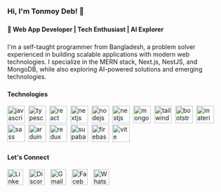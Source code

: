 <h3 align="left">Hi, I'm Tonmoy Deb! 👋</h3>

###

<h4 align="left">🚀 Web App Developer | Tech Enthusiast | AI Explorer</h4>

###

<p align="left">I'm a self-taught programmer from Bangladesh, a problem solver experienced in building scalable applications with modern web technologies. I specialize in the MERN stack, Next.js, NestJS, and MongoDB, while also exploring AI-powered solutions and emerging technologies.</p>

###

<h4 align="left">Technologies</h4>
<div align="left">
  <img src="https://skillicons.dev/icons?i=js" height="40" alt="javascript logo"  />
  <img width="0" />
  <img src="https://skillicons.dev/icons?i=ts" height="40" alt="typescript logo"  />
  <img width="0" />
  <img src="https://skillicons.dev/icons?i=react" height="40" alt="react logo"  />
  <img width="0" />
  <img src="https://skillicons.dev/icons?i=nextjs" height="40" alt="nextjs logo"  />
  <img width="0" />
  <img src="https://skillicons.dev/icons?i=nodejs" height="40" alt="nodejs logo"  />
  <img width="0" />
  <img src="https://skillicons.dev/icons?i=nestjs" height="40" alt="nestjs logo"  />
  <img width="0" />
  <img src="https://skillicons.dev/icons?i=mongodb" height="40" alt="mongodb logo"  />
  <img width="0" />
  <img src="https://skillicons.dev/icons?i=tailwind" height="40" alt="tailwindcss logo"  />
  <img width="0" />
  <img src="https://skillicons.dev/icons?i=bootstrap" height="40" alt="bootstrap logo"  />
  <img width="0" />
  <img src="https://skillicons.dev/icons?i=materialui" height="40" alt="materialui logo"  />
  <img width="0" />
  <img src="https://skillicons.dev/icons?i=sass" height="40" alt="sass logo"  />
  <img width="0" />
  <img src="https://skillicons.dev/icons?i=arduino" height="40" alt="arduino logo"  />
  <img width="0" />
  <img src="https://skillicons.dev/icons?i=redux" height="40" alt="redux logo"  />
  <img width="0" />
  <img src="https://skillicons.dev/icons?i=supabase" height="40" alt="supabase logo"  />
  <img width="0" />
  <img src="https://skillicons.dev/icons?i=firebase" height="40" alt="firebase logo"  />
  <img width="0" />
  <img src="https://skillicons.dev/icons?i=vite" height="40" alt="vite logo"  />
</div>

###

<h4 align="left">Let's Connect</h4>
<div align="left">

[<img src="https://raw.githubusercontent.com/maurodesouza/profile-readme-generator/master/src/assets/icons/social/linkedin/default.svg" width="36" alt="LinkedIn" />](https://www.linkedin.com/in/tonmoydeb/)
<img width="5" />
[<img src="https://raw.githubusercontent.com/maurodesouza/profile-readme-generator/master/src/assets/icons/social/discord/default.svg" width="36" alt="Discord" />](https://discordapp.com/users/924160258044231681)
<img width="5" />
[<img src="https://raw.githubusercontent.com/maurodesouza/profile-readme-generator/master/src/assets/icons/social/gmail/default.svg" width="36" alt="Gmail" />](mailto:tonmoydeb404@gmail.com)
<img width="5" />
[<img src="https://raw.githubusercontent.com/maurodesouza/profile-readme-generator/master/src/assets/icons/social/facebook/default.svg" width="36" alt="Facebook" />](https://www.facebook.com/tonmoydeb)
<img width="5" />
[<img src="https://raw.githubusercontent.com/maurodesouza/profile-readme-generator/master/src/assets/icons/social/whatsapp/default.svg" width="36" alt="WhatsApp" />](https://api.whatsapp.com/send?phone=8801571362609)

</div>

###
